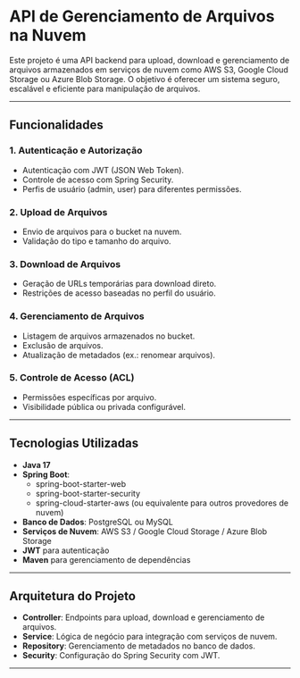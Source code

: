 <h1>API de Gerenciamento de Arquivos na Nuvem</h1>

<p>Este projeto é uma API backend para upload, download e gerenciamento de arquivos armazenados em serviços de nuvem como AWS S3, Google Cloud Storage ou Azure Blob Storage. O objetivo é oferecer um sistema seguro, escalável e eficiente para manipulação de arquivos.
</p>
<hr>

<h2>Funcionalidades</h2>
<h3>1. Autenticação e Autorização</h3>
<ul>
    <li>Autenticação com JWT (JSON Web Token).</li>
    <li>Controle de acesso com Spring Security.</li>
    <li>Perfis de usuário (admin, user) para diferentes permissões.</li>
</ul>

<h3>2. Upload de Arquivos</h3>
<ul>
    <li>Envio de arquivos para o bucket na nuvem.</li>
    <li>Validação do tipo e tamanho do arquivo.</li>
</ul>

<h3>3. Download de Arquivos</h3>
<ul>
    <li>Geração de URLs temporárias para download direto.</li>
    <li>Restrições de acesso baseadas no perfil do usuário.</li>
</ul>

<h3>4. Gerenciamento de Arquivos</h3>
<ul>
    <li>Listagem de arquivos armazenados no bucket.</li>
    <li>Exclusão de arquivos.</li>
    <li>Atualização de metadados (ex.: renomear arquivos).</li>
</ul>

<h3>5. Controle de Acesso (ACL)</h3>
<ul>
    <li>Permissões específicas por arquivo.</li>
    <li>Visibilidade pública ou privada configurável.</li>
</ul>

<hr>

<h2>Tecnologias Utilizadas</h2>
<ul>
    <li><strong>Java 17</strong></li>
    <li><strong>Spring Boot</strong>:
        <ul>
            <li>spring-boot-starter-web</li>
            <li>spring-boot-starter-security</li>
            <li>spring-cloud-starter-aws (ou equivalente para outros provedores de nuvem)</li>
        </ul>
    </li>
    <li><strong>Banco de Dados</strong>: PostgreSQL ou MySQL</li>
    <li><strong>Serviços de Nuvem</strong>: AWS S3 / Google Cloud Storage / Azure Blob Storage</li>
    <li><strong>JWT</strong> para autenticação</li>
    <li><strong>Maven</strong> para gerenciamento de dependências</li>
</ul>

<hr>

<h2>Arquitetura do Projeto</h2>
<ul>
    <li><strong>Controller</strong>: Endpoints para upload, download e gerenciamento de arquivos.</li>
    <li><strong>Service</strong>: Lógica de negócio para integração com serviços de nuvem.</li>
    <li><strong>Repository</strong>: Gerenciamento de metadados no banco de dados.</li>
    <li><strong>Security</strong>: Configuração do Spring Security com JWT.</li>
</ul>

<hr>
